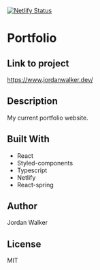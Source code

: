 [![Netlify Status](https://api.netlify.com/api/v1/badges/e3e06614-71dc-4af3-a85b-39021b696985/deploy-status)](https://app.netlify.com/sites/cranky-aryabhata-234133/deploys)

# Portfolio

## Link to project

<https://www.jordanwalker.dev/>

## Description

My current portfolio website.

## Built With

- React
- Styled-components
- Typescript
- Netlify
- React-spring

## Author

Jordan Walker

## License

MIT
